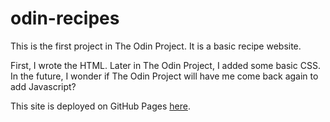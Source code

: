 # odin-recipes

This is the first project in The Odin Project. It is a basic recipe website. 

First, I wrote the HTML.
Later in The Odin Project, I added some basic CSS.
In the future, I wonder if The Odin Project will have me come back again to add Javascript? 

This site is deployed on GitHub Pages [here](https://tanyafortuna.github.io/odin-recipes/).
